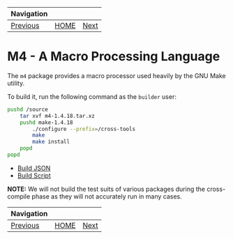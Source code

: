| Navigation |||
| --- | --- | ---: |
| [Previous](../LinuxHeaders/linuxheaders.md) | [HOME](../../README.md) | [Next](../NCurses/ncurses.md) |

# M4 - A Macro Processing Language

The `m4` package provides a macro processor used heavily by the GNU Make utility.

To build it, run the following command as the `builder` user:

```bash
pushd /source
    tar xvf m4-1.4.18.tar.xz
    pushd make-1.4.18
        ./configure --prefix=/cross-tools
        make
        make install
    popd
popd
```

- [Build JSON](build.json)
- [Build Script](build.sh)

**NOTE:** We will not build the test suits of various packages during the cross-compile phase as they will not accurately run in many cases.

| Navigation |||
| --- | --- | ---: |
| [Previous](../LinuxHeaders/linuxheaders.md) | [HOME](../../README.md) | [Next](../NCurses/ncurses.md) |
